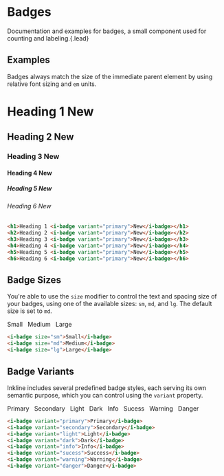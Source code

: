 # Badges
Documentation and examples for badges, a small component used for counting and labeling.{.lead}

## Examples
Badges always match the size of the immediate parent element by using relative font sizing and `em` units.

<div class="_margin-bottom-1">
    <h1 class="_margin-top-0">Heading 1 <i-badge variant="primary">New</i-badge></h1>
    <h2 class="_margin-top-0">Heading 2 <i-badge variant="primary">New</i-badge></h2>
    <h3 class="_margin-top-0">Heading 3 <i-badge variant="primary">New</i-badge></h3>
    <h4 class="_margin-top-0">Heading 4 <i-badge variant="primary">New</i-badge></h4>
    <h5 class="_margin-top-0">Heading 5 <i-badge variant="primary">New</i-badge></h5>
    <h6 class="_margin-top-0">Heading 6 <i-badge variant="primary">New</i-badge></h6>
</div>

~~~html
<h1>Heading 1 <i-badge variant="primary">New</i-badge></h1>
<h2>Heading 2 <i-badge variant="primary">New</i-badge></h2>
<h3>Heading 3 <i-badge variant="primary">New</i-badge></h3>
<h4>Heading 4 <i-badge variant="primary">New</i-badge></h4>
<h5>Heading 5 <i-badge variant="primary">New</i-badge></h5>
<h6>Heading 6 <i-badge variant="primary">New</i-badge></h6>
~~~

## Badge Sizes
You're able to use the `size` modifier to control the text and spacing size of your badges, using one of the available sizes: `sm`, `md`, and `lg`. The default size is set to `md`.

<div class="_margin-bottom-1">
    <i-badge size="sm">
        Small
    </i-badge>&nbsp; 
    <i-badge size="md">
        Medium
    </i-badge>&nbsp; 
    <i-badge size="lg">
        Large
    </i-badge>
</div>

~~~html
<i-badge size="sm">Small</i-badge>
<i-badge size="md">Medium</i-badge>
<i-badge size="lg">Large</i-badge>
~~~

## Badge Variants
Inkline includes several predefined badge styles, each serving its own semantic purpose, which you can control using the `variant` property.

<div class="_margin-bottom-1">
    <i-badge variant="primary">
        Primary
    </i-badge>&nbsp; 
    <i-badge variant="secondary">
        Secondary
    </i-badge>&nbsp; 
    <i-badge variant="light">
        Light
    </i-badge>&nbsp; 
    <i-badge variant="dark">
        Dark
    </i-badge>&nbsp; 
    <i-badge variant="info">
        Info
    </i-badge>&nbsp; 
    <i-badge variant="sucess">
        Sucess
    </i-badge>&nbsp; 
    <i-badge variant="warning">
        Warning
    </i-badge>&nbsp; 
    <i-badge variant="danger">
        Danger
    </i-badge>
</div>

~~~html
<i-badge variant="primary">Primary</i-badge>
<i-badge variant="secondary">Secondary</i-badge>
<i-badge variant="light">Light</i-badge>
<i-badge variant="dark">Dark</i-badge>
<i-badge variant="info">Info</i-badge>
<i-badge variant="sucess">Success</i-badge>
<i-badge variant="warning">Warning</i-badge>
<i-badge variant="danger">Danger</i-badge>
~~~